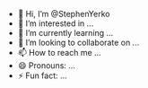 - 👋 Hi, I’m @StephenYerko
- 👀 I’m interested in ...
- 🌱 I’m currently learning ...
- 💞️ I’m looking to collaborate on ...
- 📫 How to reach me ...
- 😄 Pronouns: ...
- ⚡ Fun fact: ...

<!---
StephenYerko/StephenYerko is a ✨ special ✨ repository because its `README.md` (this file) appears on your GitHub profile.
You can click the Preview link to take a look at your changes.
--->
